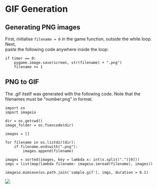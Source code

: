 # GIF Generation
## Generating PNG images
First, initialise `filename = 0` in the game function, outside the while loop. Next,  
paste the following code anywhere inside the loop:

    if timer == 0:
        pygame.image.save(screen, str(filename) + ".png")
        filename += 1

## PNG to GIF
The .gif itself was generated with the following code. Note that the filenames must be "number.png" in format.

    import os
    import imageio

    dir = os.getcwd()
    image_folder = os.fsencode(dir)

    images = []

    for filename in os.listdir(dir):
        if filename.endswith(".png"):
            images.append(filename)

    images = sorted(images, key = lambda x: int(x.split(".")[0]))
    imgs = list(map(lambda filename: imageio.imread(filename), images))

    imageio.mimsave(os.path.join('sample.gif'), imgs, duration = 0.1)

![](https://i.imgur.com/CY5lPSD.gif)
